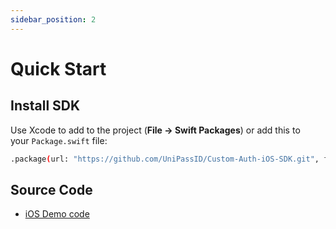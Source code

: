 ```yaml
---
sidebar_position: 2
---
```


# Quick Start

## Install SDK

Use Xcode to add to the project (**File -> Swift Packages**) or add this to your `Package.swift` file:

```bash
.package(url: "https://github.com/UniPassID/Custom-Auth-iOS-SDK.git", from: "0.0.1-alpha.19")
```

## Source Code
* [iOS Demo code](https://github.com/UniPassID/Custom-Auth-iOS-SDK-Demo)